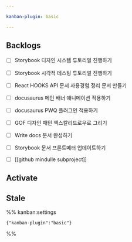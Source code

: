 ```yaml
---

kanban-plugin: basic

---
```


## Backlogs

- [ ] Storybook 디자인 시스템 튜토리얼 진행하기
- [ ] Storybook 시각적 테스팅 튜토리얼 진행하기
- [ ] React HOOKS API 문서 사용경험 정리 문서 만들기
- [ ] docusaurus 메인 배너 애니메이션 적용하기
- [ ] docusaurus PWQ 플러그인 적용하기
- [ ] GOF 디자인 패턴 엑스칼리드로우로 그리기
- [ ] Write docs 문서 완성하기
- [ ] Storybook 문서 프론트메터 업데이트하기
- [ ] [[github mindulle subproject]]


## Activate



## Stale





%% kanban:settings
```
{"kanban-plugin":"basic"}
```
%%